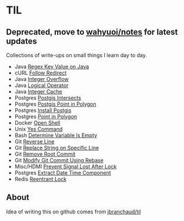 # TIL

## **Deprecated**, move to [wahyuoi/notes](github.com/wahyuoi/notes) for latest updates

Collections of write-ups on small things I learn day to day.

- Java [Regex Key Value on Java](https://github.com/wahyuoi/til/blob/master/java/regex-key-value.md)
- cURL [Follow Redirect](https://github.com/wahyuoi/til/blob/master/curl/follow-redirect.md)
- Java [Integer Overflow](https://github.com/wahyuoi/til/blob/master/java/int-overflow.md)
- Java [Logical Operator](https://github.com/wahyuoi/til/blob/master/java/logical-op-short-circuit.md)
- Java [Integer Cache](https://github.com/wahyuoi/til/blob/master/java/integer-cache.md)
- Postgres [Postgis Intersects](https://github.com/wahyuoi/til/blob/master/postgresql/postgis_intersects.md)
- Postgres [Postgis Point in Polygon](https://github.com/wahyuoi/til/blob/master/postgresql/postgis_point_in_polygon.md)
- Postgres [Install Postgis](https://github.com/wahyuoi/til/blob/master/postgresql/install_postgis.md)
- Postgres [Point in Polygon](https://github.com/wahyuoi/til/blob/master/postgresql/point_in_polygon.md)
- Docker [Open Shell](https://github.com/wahyuoi/til/blob/master/docker/open-shell-on-running-container.md)
- Unix [Yes Command](https://github.com/wahyuoi/til/blob/master/unix/yes-command.md)
- Bash [Determine Variable Is Empty](https://github.com/wahyuoi/til/blob/master/bash/is_variable_empty.md)
- Git [Reverse Line](https://github.com/wahyuoi/til/blob/master/git/reverse-lines.md)
- Git [Replace String on Specific Line](https://github.com/wahyuoi/til/blob/master/git/replace-string-specific-line.md)
- Git [Remove Root Commit](https://github.com/wahyuoi/til/blob/master/git/remove-root-commit.md)
- Git [Modify Git Commit Using Rebase](https://github.com/wahyuoi/til/blob/master/git/modify-git-commit-using-rebase.md)
- Misc/HDMI [Prevent Signal Lost After Lock](https://github.com/wahyuoi/til/blob/master/misc/hdmi/prevent-hdmi-losing-signal-after-blank-screen.md)
- Postgres [Extract Date Time Component](https://github.com/wahyuoi/til/blob/master/postgresql/extract_date_time_component.md)
- Redis [Reentrant Lock](https://github.com/wahyuoi/til/blob/master/redis/reentrant-lock.md)

## About
Idea of writing this on github comes from [jbranchaud/til](https://github.com/jbranchaud/til)

